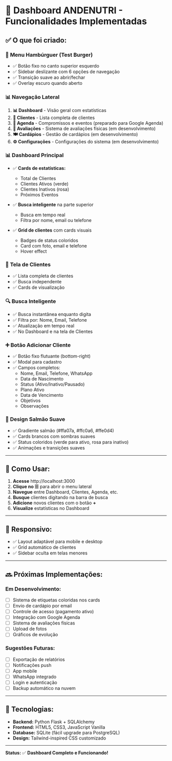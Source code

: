 # 🎯 Dashboard ANDENUTRI - Funcionalidades Implementadas

## ✅ **O que foi criado:**

### 🍔 **Menu Hambúrguer (Test Burger)**
- ✅ Botão fixo no canto superior esquerdo
- ✅ Sidebar deslizante com 6 opções de navegação
- ✅ Transição suave ao abrir/fechar
- ✅ Overlay escuro quando aberto

### 📊 **Navegação Lateral**
1. **📊 Dashboard** - Visão geral com estatísticas
2. **👥 Clientes** - Lista completa de clientes
3. **📅 Agenda** - Compromissos e eventos (preparado para Google Agenda)
4. **📏 Avaliações** - Sistema de avaliações físicas (em desenvolvimento)
5. **🍽️ Cardápios** - Gestão de cardápios (em desenvolvimento)
6. **⚙️ Configurações** - Configurações do sistema (em desenvolvimento)

### 📊 **Dashboard Principal**
- ✅ **Cards de estatísticas:**
  - Total de Clientes
  - Clientes Ativos (verde)
  - Clientes Inativos (rosa)
  - Próximos Eventos
  
- ✅ **Busca inteligente** na parte superior
  - Busca em tempo real
  - Filtra por nome, email ou telefone
  
- ✅ **Grid de clientes** com cards visuais
  - Badges de status coloridos
  - Card com foto, email e telefone
  - Hover effect

### 👥 **Tela de Clientes**
- ✅ Lista completa de clientes
- ✅ Busca independente
- ✅ Cards de visualização

### 🔍 **Busca Inteligente**
- ✅ Busca instantânea enquanto digita
- ✅ Filtra por: Nome, Email, Telefone
- ✅ Atualização em tempo real
- ✅ No Dashboard e na tela de Clientes

### ➕ **Botão Adicionar Cliente**
- ✅ Botão fixo flutuante (bottom-right)
- ✅ Modal para cadastro
- ✅ Campos completos:
  - Nome, Email, Telefone, WhatsApp
  - Data de Nascimento
  - Status (Ativo/Inativo/Pausado)
  - Plano Ativo
  - Data de Vencimento
  - Objetivos
  - Observações

### 🎨 **Design Salmão Suave**
- ✅ Gradiente salmão (#ffa07a, #ffc0a6, #ffe0d4)
- ✅ Cards brancos com sombras suaves
- ✅ Status coloridos (verde para ativo, rosa para inativo)
- ✅ Animações e transições suaves

---

## 🚀 **Como Usar:**

1. **Acesse** http://localhost:3000
2. **Clique no ☰** para abrir o menu lateral
3. **Navegue** entre Dashboard, Clientes, Agenda, etc.
4. **Busque** clientes digitando na barra de busca
5. **Adicione** novos clientes com o botão **+**
6. **Visualize** estatísticas no Dashboard

---

## 📱 **Responsivo:**
- ✅ Layout adaptável para mobile e desktop
- ✅ Grid automático de clientes
- ✅ Sidebar oculta em telas menores

---

## 🔜 **Próximas Implementações:**

### **Em Desenvolvimento:**
- [ ] Sistema de etiquetas coloridas nos cards
- [ ] Envio de cardápio por email
- [ ] Controle de acesso (pagamento ativo)
- [ ] Integração com Google Agenda
- [ ] Sistema de avaliações físicas
- [ ] Upload de fotos
- [ ] Gráficos de evolução

### **Sugestões Futuras:**
- [ ] Exportação de relatórios
- [ ] Notificações push
- [ ] App mobile
- [ ] WhatsApp integrado
- [ ] Login e autenticação
- [ ] Backup automático na nuvem

---

## 🎯 **Tecnologias:**
- **Backend:** Python Flask + SQLAlchemy
- **Frontend:** HTML5, CSS3, JavaScript Vanilla
- **Database:** SQLite (fácil upgrade para PostgreSQL)
- **Design:** Tailwind-inspired CSS customizado

---

**Status:** ✅ **Dashboard Completo e Funcionando!**

